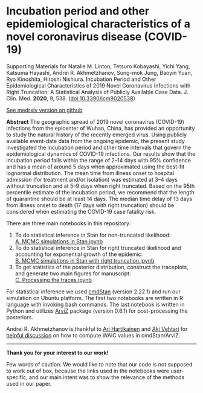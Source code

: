 # Incubation period and other epidemiological characteristics of a novel coronavirus disease (COVID-19)

Supporting Materials for Natalie M. Linton, Tetsuro Kobayashi, Yichi Yang, Katsuma Hayashi, Andrei R. Akhmetzhanov, Sung-mok Jung, Baoyin Yuan, Ryo Kinoshita, Hiroshi Nishiura. Incubation Period and Other Epidemiological Characteristics of 2019 Novel Coronavirus Infections with Right Truncation: A Statistical Analysis of Publicly Available Case Data. J. Clin. Med. **2020**, 9, 538. ([doi:10.3390/jcm9020538](http://dx.doi.org/10.3390/jcm9020538))

[See medrxiv version on github](https://github.com/aakhmetz/WuhanIncubationPeriod2020/blob/master/manuscript/Linton%20Kobayashi%20et%20al%20Medrxiv%202020%20-%20version%202.pdf)

**Abstract**
The geographic spread of 2019 novel coronavirus (COVID-19) infections from the epicenter of Wuhan, China, has provided an opportunity to study the natural history of the recently emerged virus. Using publicly available event-date data from the ongoing epidemic, the present study investigated the incubation period and other time intervals that govern the epidemiological dynamics of COVID-19 infections. Our results show that the incubation period falls within the range of 2–14 days with 95% confidence and has a mean of around 5 days when approximated using the best-fit lognormal distribution. The mean time from illness onset to hospital admission (for treatment and/or isolation) was estimated at 3–4 days without truncation and at 5–9 days when right truncated. Based on the 95th percentile estimate of the incubation period, we recommend that the length of quarantine should be at least 14 days. The median time delay of 13 days from illness onset to death (17 days with right truncation) should be considered when estimating the COVID-19 case fatality risk.

There are three main notebooks in this repository:
1. To do statistical inference in Stan for non-truncated likelihood:</br>[A. MCMC simulations in Stan.ipynb](https://nbviewer.jupyter.org/github/aakhmetz/WuhanIncubationPeriod2020/blob/master/scripts/A.%20MCMC%20simulations%20in%20Stan.ipynb)
2. To do statistical inference in Stan for right truncated likelihood and accounting for exponential growth of the epidemic:</br>[B. MCMC simulations in Stan with right truncation.ipynb](https://nbviewer.jupyter.org/github/aakhmetz/WuhanIncubationPeriod2020/blob/master/scripts/B.%20MCMC%20simulations%20in%20Stan%20with%20right%20truncation.ipynb)
3. To get statistics of the posterior distribution, construct the traceplots, and generate two main figures for manuscript:</br>[C. Processing the traces.ipynb](https://nbviewer.jupyter.org/github/aakhmetz/WuhanIncubationPeriod2020/blob/master/scripts/C.%20Processing%20the%20traces.ipynb)

For statistical inference we used [cmdStan](https://mc-stan.org/users/interfaces/cmdstan) (version 2.22.1) and run our simulation on Ubuntu platform. The first two notebooks are written in R language with invoking bash commands. The last notebook is written in Python and utilizes [ArviZ](https://arviz-devs.github.io/arviz/index.html) package (version 0.6.1) for post-processing the posteriors. 

Andrei R. Akhmetzhanov is thankful to [Ari Hartikainen](https://github.com/ahartikainen) and [Aki Vehtari](https://github.com/avehtari) for [helpful discussion](https://discourse.mc-stan.org/t/likelihood-for-calculating-waic-in-arviz-package/13013) on how to compute WAIC values in cmdStan/ArviZ.

---------
**Thank you for your interest to our work!** 

Few words of caution: We would like to note that our code is not supposed to work out of box, because the links used in the notebooks were user-specific, and our main intent was to show the relevance of the methods used in our paper.
